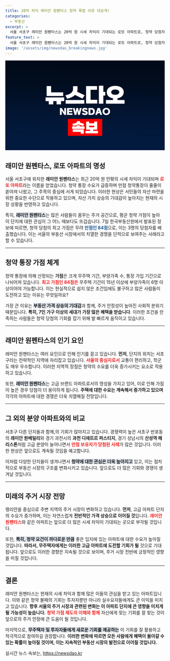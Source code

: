```yaml
---
title: 20억 차익 래미안 원펜타스 청약 폭발 이유 대공개!
categories:
  - 부동산
excerpt: >
  서울 서초구 래미안 원펜타스는 20억 원 시세 차익이 기대되는 로또 아파트로, 청약 당첨자의 가점이 평균 70점을 초과하며 84점 만점자도 등장했습니다. 무주택자와 다자녀 가구에겐 꿈의 기회가 열리고 있습니다!
feature_text: >
  서울 서초구 래미안 원펜타스는 20억 원 시세 차익이 기대되는 로또 아파트로, 청약 당첨자의 가점이 평균 70점을 초과하며 84점 만점자도 등장했습니다. 무주택자와 다자녀 가구에겐 꿈의 기회가 열리고 있습니다!
image: '/assets/img/newsdao_breakingnews.jpg'
---
```


<p><img src="/assets/img/newsdao_breakingnews.jpg" alt="pcversion 속보" /></p>

<h2 data-ke-size="size26">래미안 원펜타스, 로또 아파트의 명성</h2>

<p data-ke-size="size16">
서울 서초구에 위치한 <b>래미안 원펜타스</b>는 최근 20억 원 안팎의 시세 차익이 기대되며 <b><span style="color: #ee2323;">로또 아파트</span></b>라는 이름을 얻었습니다. 청약 통장 수요가 급증하며 만점 청약통장이 줄줄이 쏟아져 나왔고, 그 주목의 중심에 서게 되었습니다. 이러한 현상은 서민들의 자산 마련을 위한 중요한 수단으로 작용하고 있으며, 자산 가치 상승의 기대감이 높아지는 현재의 시장 상황을 반영하고 있습니다. 
</p>

<p data-ke-size="size16">
특히, <b><span style="background-color: #21538527;">래미안 원펜타스</span></b>는 많은 사람들이 꿈꾸는 주거 공간으로, 평균 청약 가점이 높아 이 단지에 대한 관심이 그 어느 때보다도 뜨겁습니다. 7일 한국부동산원에서 발표된 정보에 따르면, 청약 당첨의 최고 가점은 무려 <b><span style="color: #1a5490;">만점인 84점</span></b>으로, 이는 3명의 당첨자를 배출했습니다. 이는 서울의 부동산 시장에서의 치열한 경쟁을 단적으로 보여주는 사례라고 할 수 있습니다.
</p>

<hr>

<h2 data-ke-size="size26">청약 통장 가점 체계</h2>

<p data-ke-size="size16">
청약 통장에 의해 산정되는 <b>가점</b>은 크게 무주택 기간, 부양가족 수, 통장 가입 기간으로 나뉘어져 있습니다. <b><span style="color: #ee2323;">최고 가점인 84점은</span></b> 무주택 기간이 15년 이상에 부양가족이 6명 이상이어야 가능합니다. 이는 현실적으로 쉽지 않은 조건임에도 불구하고 많은 사람들이 도전하고 있는 이유는 무엇일까요?
</p>

<p data-ke-size="size16">
가장 큰 이유는 <b><span style="background-color: #21538527;">부동산 가격 상승의 기대감</span></b>과 함께, 주거 안정성이 높아진 사회적 분위기 때문입니다. <b>특히, 7인 가구 이상의 세대가 가장 많은 혜택을 받습니다</b>. 이러한 조건을 만족하는 사람들은 청약 당첨의 기회를 잡기 위해 발 빠르게 움직이고 있습니다.
</p>

<hr>

<h2 data-ke-size="size26">래미안 원펜타스의 인기 요인</h2>

<p data-ke-size="size16">
래미안 원펜타스는 여러 요인으로 인해 인기를 끌고 있습니다. <b>먼저</b>, 단지의 위치는 서초구라는 전략적인 지역에 자리잡고 있습니다. <b><span style="color: #ee2323;">서울의 중심지로서</span></b> 교통이 편리하고, 학군도 매우 우수합니다. 이러한 지역적 장점은 청약의 수요를 더욱 증가시키는 요소로 작용하고 있습니다.
</p>

<p data-ke-size="size16">
또한, <b><span style="background-color: #21538527;">래미안 원펜타스</span></b>는 고급 브랜드 아파트로서의 명성을 가지고 있어, 이로 인해 가점이 높은 경우 당첨이 더 용이하게 됩니다. <b>주택에 대한 수요는 계속해서 증가하고 있으며</b> 각각의 아파트에 대한 경쟁은 더욱 치열해질 전망입니다.
</p>

<hr>

<h2 data-ke-size="size26">그 외의 분양 아파트와의 비교</h2>

<p data-ke-size="size16">
서초구 다른 단지들과 함께,의 기회가 많아지고 있습니다. 경쟁력이 높은 서초구 반포동의 <b>래미안 원베일리</b>와 경기 과천시의 <b>과천 디에트르 퍼스티지</b>, 경기 성남시의 <b>산성역 헤리스톤</b>처럼 고급 분양이 늘어나면서 <b><span style="color: #ee2323;"> 만점 보유자가 당첨된 사례</span></b>가 많은 것입니다. 이러한 현상은 앞으로도 계속될 것임을 예고합니다.
</p>

<p data-ke-size="size16">
이처럼 다양한 단지들이 생겨나면서 <b><span style="background-color: #21538527;">청약에 대한 관심은 더욱 높아지고</span></b> 있고, 이는 점차적으로 부동산 시장의 구조를 변화시키고 있습니다. 앞으로도 더 많은 기회와 경쟁이 생겨날 것입니다.
</p>

<hr>

<h2 data-ke-size="size26">미래의 주거 시장 전망</h2>

<p data-ke-size="size16">
랭리안을 중심으로 주변 지역의 주거 시장이 변화하고 있습니다. <b>먼저</b>, 고급 아파트 단지의 수요가 증가하며, 이는 자연스럽게 <b>전반적인 가격 상승으로 이어질 것</b>입니다. <b><span style="color: #ee2323;">래미안 원펜타스</span></b>와 같은 아파트는 앞으로 더 많은 시세 차익이 기대되는 곳으로 부각될 것입니다.
</p>

<p data-ke-size="size16">
또한, <b><span style="background-color: #21538527;">특히, 청약 요건이 까다로운 만큼</span></b> 좋은 입지에 있는 아파트에 대한 수요가 높아질 것입니다. <b>따라서, 무주택자에게는 이러한 고급 아파트에 도전할 기회가 될</b> 것으로 기대됩니다. 앞으로도 이러한 경향은 지속될 것으로 보이며, 주거 시장 전반에 긍정적인 영향을 미칠 것입니다.
</p>

<hr>

<h2 data-ke-size="size26">결론</h2>

<p data-ke-size="size16">
래미안 원펜타스는 현재의 시세 차익과 함께 많은 이들의 관심을 받고 있는 아파트입니다. 이와 같은 청약 불패의 기회는 투자자뿐만 아니라 실수요자들에게도 큰 이익을 미치고 있습니다. <b>향후 서울의 주거 시장과 관련된 변화는 이 아파트 단지에 큰 영향을 미치게 될 가능성이 높습니다.</b> <b><span style="color: #ee2323;">청약 가점 제도의 이해와 함께</span></b> 자신에게 맞는 기회를 잘 찾는 것이 앞으로의 주거 안정에 큰 도움이 될 것입니다. 
</p>

<p data-ke-size="size16">
마지막으로, <b><span style="background-color: #21538527;">무주택자 및 투자자들에게 새로운 기회를 제공하는</span></b> 이 기회를 잘 활용하고 적극적으로 참여하길 권장합니다. <b>이러한 변화에 따르면 모든 사람에게 혜택이 돌아갈 수 있는 확률이 높아질 것이며, 이는 지속적인 부동산 시장의 발전으로 이어질 것입니다.</b>
</p>
실시간 뉴스 속보는, <a href="https://newsdao.kr" rel="dofollow">https://newsdao.kr</a>


